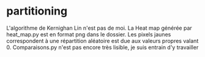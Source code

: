 # partitioning

L'algorithme de Kernighan Lin n'est pas de moi.
La Heat map générée par heat_map.py est en format png dans le dossier. Les pixels jaunes correspondent à une répartition aléatoire est due aux valeurs propres valant 0.
Comparaisons.py n'est pas encore très lisible, je suis entrain d'y travailler

